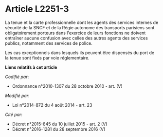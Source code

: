 # Article L2251-3

La tenue et la carte professionnelle dont les agents des services internes de sécurité de la SNCF et de la Régie autonome des
transports parisiens sont obligatoirement porteurs dans l'exercice de leurs fonctions ne doivent entraîner aucune confusion
avec celles des autres agents des services publics, notamment des services de police.

Les cas exceptionnels dans lesquels ils peuvent être dispensés du port de la tenue sont fixés par voie réglementaire.

**Liens relatifs à cet article**

_Codifié par_:

  - Ordonnance n°2010-1307 du 28 octobre 2010 - art. (V)

_Modifié par_:

  - Loi n°2014-872 du 4 août 2014 - art. 23

_Cité par_:

  - Décret n°2015-845 du 10 juillet 2015 - art. 2 (V)
  - Décret n°2016-1281 du 28 septembre 2016 (V)
